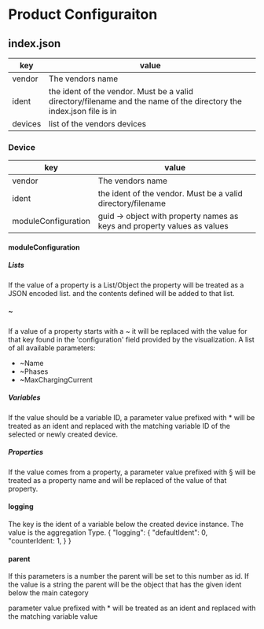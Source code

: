 # Product Configuraiton
## index.json

| key     | value                                                                                                               |
|---------|---------------------------------------------------------------------------------------------------------------------| 
| vendor  | The vendors name                                                                                                    |
| ident   | the ident of the vendor. Must be a valid directory/filename and the name of the directory the index.json file is in |
| devices | list of the vendors devices                                                                                         |

### Device
| key                 | value                                                                                                               |
|---------------------|---------------------------------------------------------------------------------------------------------------------|
| vendor              | The vendors name                                                                                                    |
| ident               | the ident of the vendor. Must be a valid directory/filename                                                         |
| moduleConfiguration | guid -> object with property names as keys and property values as values                                            |

#### moduleConfiguration
##### Lists
If the value of a property is a List/Object the property will be treated as a JSON encoded list. and the contents defined will be added to that list.

##### ~
If a value of a property starts with a ~ it will be replaced with the value for that key found in the 'configuration' field provided by the visualization. A list of all available parameters:
- ~Name
- ~Phases
- ~MaxChargingCurrent

##### Variables
If the value should be a variable ID, a parameter value prefixed with * will be treated as an ident and replaced with the matching variable ID of the selected or newly created device.

##### Properties
If the value comes from a property, a parameter value prefixed with § will be treated as a property name and will be replaced of the value of that property.

#### logging
The key is the ident of a variable below the created device instance. The value is the aggregation Type.
{
    "logging": {
        "defaultIdent": 0,
        "counterIdent: 1,
    }
}

#### parent
If this parameters is a number the parent will be set to this number as id. If the value is a string the parent will be the object that has the given ident below the main category

parameter value prefixed with * will be treated as an ident and replaced with the matching variable value